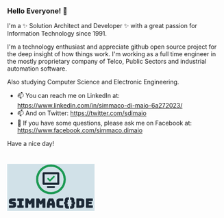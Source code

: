 ### Hello Everyone! 👋

I'm a ✨ Solution Architect and Developer ✨ with a great passion for Information Technology since 1991. 

I'm a technology enthusiast and appreciate github open source project for the deep insight of how things work. I'm working as a full time engineer in the mostly proprietary company of Telco, Public Sectors and industrial automation software. 

Also studying Computer Science and Electronic Engineering.


- 📫 You can reach me on LinkedIn at: https://www.linkedin.com/in/simmaco-di-maio-6a272023/
- 📫 And on Twitter: https://twitter.com/sdimaio
- 💬 If you have some questions, please ask me on Facebook at: https://www.facebook.com/simmaco.dimaio


Have a nice day!

# ![Real quarkus application](simmacode.png)
